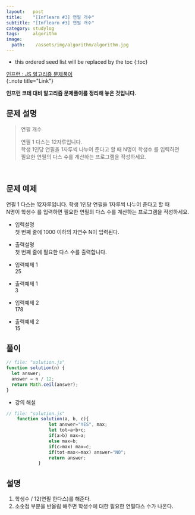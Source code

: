 ```yaml
---
layout:   post
title:    "[Inflearn #3] 연필 개수"
subtitle: "[Inflearn #3] 연필 개수"
category: studylog
tags:     algorithm
image:
  path:    /assets/img/algorithm/algorithm.jpg
---
```


<!--more-->

[인프런 : JS 알고리즘 문제풀이]:https://www.inflearn.com/course/%EC%9E%90%EB%B0%94%EC%8A%A4%ED%81%AC%EB%A6%BD%ED%8A%B8-%EC%95%8C%EA%B3%A0%EB%A6%AC%EC%A6%98-%EB%AC%B8%EC%A0%9C%ED%92%80%EC%9D%B4

* this ordered seed list will be replaced by the toc
{:toc}  

[인프런 : JS 알고리즘 문제풀이]  
{:.note title="Link"}  

__인프런 코테 대비 알고리즘 문제풀이를 정리해 놓은 것입니다.__  

## 문제 설명  
>연필 개수
>
>연필 1 다스는 12자루입니다.   
>학생 1인당 연필을 1자루씩 나누어 준다고 할 때 N명이 학생수 를 입력하면  
>필요한 연필의 다스 수를 계산하는 프로그램을 작성하세요.  



<br>  

## 문제 예제  

연필 1 다스는 12자루입니다. 학생 1인당 연필을 1자루씩 나누어 준다고 할 때  
N명이 학생수 를 입력하면 필요한 연필의 다스 수를 계산하는 프로그램을 작성하세요.  

* 입력설명  
첫 번째 줄에 1000 이하의 자연수 N이 입력된다.  

* 출력설명  
첫 번째 줄에 필요한 다스 수를 출력합니다.  

* 입력예제 1  
25  
* 출력예제 1  
3  

* 입력예제 2  
178  
* 출력예제 2  
15  


## 풀이  

```js
// file: "solution.js"
function solution(n) {
  let answer;
  answer = n / 12;
  return Math.ceil(answer);
}
```

* 강의 해설
```js
// file: "solution.js"
    function solution(a, b, c){
                let answer="YES", max;
                let tot=a+b+c;
                if(a>b) max=a;
                else max=b;
                if(c>max) max=c;
                if(tot-max<=max) answer="NO"; 
                return answer;
            }
```

## 설명  

1. 학생수 / 12(연필 한다스)를 해준다.  
2. 소숫점 부분을 반올림 해주면 학생수에 대한 필요한 연필다스 수가 나온다.  
